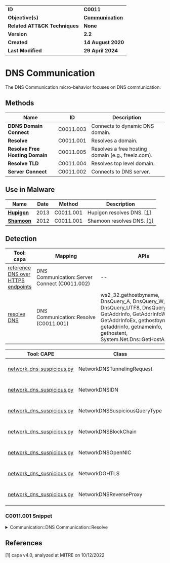 <table>
<tr>
<td><b>ID</b></td>
<td><b>C0011</b></td>
</tr>
<tr>
<td><b>Objective(s)</b></td>
<td><b><a href="../communication">Communication</a></b></td>
</tr>
<tr>
<td><b>Related ATT&CK Techniques</b></td>
<td><b>None</b></td>
</tr>
<tr>
<td><b>Version</b></td>
<td><b>2.2</b></td>
</tr>
<tr>
<td><b>Created</b></td>
<td><b>14 August 2020</b></td>
</tr>
<tr>
<td><b>Last Modified</b></td>
<td><b>29 April 2024</b></td>
</tr>
</table>


# DNS Communication

The DNS Communication micro-behavior focuses on DNS communication. 

## Methods

|Name|ID|Description|
|---|---|---|
|**DDNS Domain Connect**|C0011.003|Connects to dynamic DNS domain.|
|**Resolve**|C0011.001|Resolves a domain.|
|**Resolve Free Hosting Domain**|C0011.005|Resolves a free hosting domain (e.g., freeiz.com).|
|**Resolve TLD**|C0011.004|Resolves top level domain.|
|**Server Connect**|C0011.002|Connects to DNS server.|

## Use in Malware

|Name|Date|Method|Description|
|---|---|---|---|
|[**Hupigon**](../../xample-malware/hupigon.md)|2013|C0011.001|Hupigon resolves DNS. [[1]](#1)|
|[**Shamoon**](../../xample-malware/shamoon.md)|2012|C0011.001|Shamoon resolves DNS. [[1]](#1)|

## Detection

|Tool: capa|Mapping|APIs|
|---|---|---|
|[reference DNS over HTTPS endpoints](https://github.com/mandiant/capa-rules/blob/master/communication/dns/reference-dns-over-https-endpoints.yml)|DNS Communication::Server Connect (C0011.002)|--|
|[resolve DNS](https://github.com/mandiant/capa-rules/blob/master/communication/dns/resolve-dns.yml)|DNS Communication::Resolve (C0011.001)|ws2_32.gethostbyname, DnsQuery_A, DnsQuery_W, DnsQuery_UTF8, DnsQueryEx, GetAddrInfo, GetAddrInfoW, GetAddrInfoEx, gethostbyname, getaddrinfo, getnameinfo, gethostent, System.Net.Dns::GetHostAddresses|

|Tool: CAPE|Class|Mapping|APIs|
|---|---|---|---|
|[network_dns_suspicious.py](https://github.com/CAPESandbox/community/tree/master/modules/signatures/windows/network_dns_suspicious.py)|NetworkDNSTunnelingRequest|DNS Communication (C0011)|DnsQuery_A, DnsQuery_W|
|[network_dns_suspicious.py](https://github.com/CAPESandbox/community/tree/master/modules/signatures/windows/network_dns_suspicious.py)|NetworkDNSIDN|DNS Communication (C0011)|DnsQueryA|
|[network_dns_suspicious.py](https://github.com/CAPESandbox/community/tree/master/modules/signatures/windows/network_dns_suspicious.py)|NetworkDNSSuspiciousQueryType|DNS Communication (C0011)|DnsQueryA|
|[network_dns_suspicious.py](https://github.com/CAPESandbox/community/tree/master/modules/signatures/windows/network_dns_suspicious.py)|NetworkDNSBlockChain|DNS Communication (C0011)|--|
|[network_dns_suspicious.py](https://github.com/CAPESandbox/community/tree/master/modules/signatures/windows/network_dns_suspicious.py)|NetworkDNSOpenNIC|DNS Communication (C0011)|--|
|[network_dns_suspicious.py](https://github.com/CAPESandbox/community/tree/master/modules/signatures/windows/network_dns_suspicious.py)|NetworkDOHTLS|DNS Communication (C0011)|--|
|[network_dns_suspicious.py](https://github.com/CAPESandbox/community/tree/master/modules/signatures/windows/network_dns_suspicious.py)|NetworkDNSReverseProxy|DNS Communication (C0011)|--|

### C0011.001 Snippet
<details>
<summary> Communication::DNS Communication::Resolve </summary>
SHA256: 000b535ab2a4fec86e2d8254f8ed65c6ebd37309ed68692c929f8f93a99233f6
Location: 0x472CD3
<pre>
push    ebx     ; hostname to perform DNS lookup for
call    WSOCK32.DLL::gethostbyname      ; Windows function which will retrieve an object representing the specified host
</pre>
</details>

## References

<a name="1">[1]</a> capa v4.0, analyzed at MITRE on 10/12/2022

